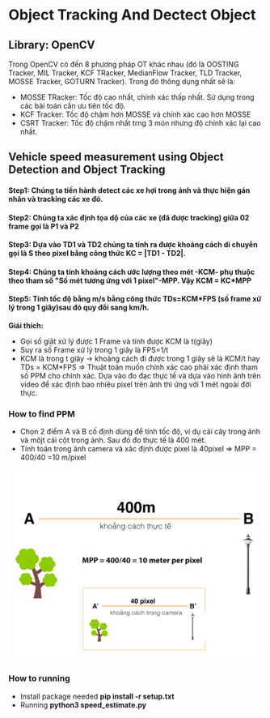# Object Tracking And Dectect Object
## Library: OpenCV
Trong OpenCV có đến 8 phương pháp OT khác nhau (đó là OOSTING Tracker, MIL Tracker, KCF TRacker, MedianFlow Tracker, TLD Tracker, MOSSE Tracker, GOTURN Tracker). Trong đó thông dụng nhất sẽ là:
- MOSSE TRacker: Tốc độ cao nhất, chính xác thấp nhất. Sử dụng trong các bài toán cần ưu tiên tốc độ.
- KCF Tracker: Tốc độ chậm hơn MOSSE và chính xác cao hơn MOSSE
- CSRT Tracker: Tốc độ chậm nhất trng 3 món nhưng độ chính xác lại cao nhất.
## Vehicle speed measurement using Object Detection and Object Tracking
#### Step1: Chúng ta tiến hành detect các xe hợi trong ảnh và thực hiện gán nhãn và tracking các xe đó.
#### Step2: Chúng ta xác định tọa dộ của các xe (đã được tracking) giữa 02 frame gọi là P1 và P2
#### Step3: Dựa vào TD1 và TD2 chúng ta tính ra được khoảng cách di chuyển gọi là S theo pixel bằng công thức KC = |TD1 - TD2|.
#### Step4: Chúng ta tính khoảng cách ước lượng theo mét -KCM- phụ thuộc theo tham số  "Số mét tương ứng với 1 pixel"-MPP. Vậy KCM = KC*MPP
#### Step5: Tính tốc độ bằng m/s bằng công thức TDs=KCM*FPS (số frame xử lý trong 1 giây)sau đó quy đổi sang km/h.
**Giải thích:**
- Gọi số giât xử lý được 1 Frame và tính được KCM là  t(giây)
- Suy ra số Frame xử lý trong 1 giây là FPS=1/t
- KCM là trong t giây -> khoảng cách đi được trong 1 giây sẽ là KCM/t hay TDs = KCM*FPS
=> Thuật toán muốn chính xác cao phải xác định tham số PPM cho chính xác. Dựa vào đo đạc thực tế và dựa vào hình ảnh trên video để xác định bao nhiêu pixel trên ảnh thì ứng với 1 mét ngoài đời thực.
### How to find PPM
- Chọn 2 điểm A và B cố định dùng để tính tốc độ, ví dụ cái cây trong ảnh và môjt cái cột trong ảnh. Sau đó đo thực tế là 400 mét.
- Tính toán trong ảnh camera và xác định được pixel là 40pixel
=> MPP = 400/40 =10 m/pixel
<p align="center">
  <img src="img.png" />
</p>

### How to running
- Install package needed
**pip install -r setup.txt**
- Running
**python3 speed_estimate.py**
